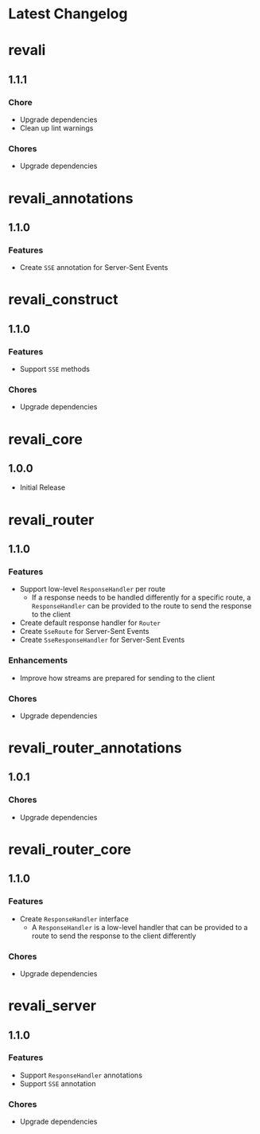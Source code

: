 <!-- markdownlint-disable MD024 -->

# Latest Changelog

<!-- REVALI -->

# revali

## 1.1.1

### Chore

- Upgrade dependencies
- Clean up lint warnings

### Chores

- Upgrade dependencies

# revali_annotations

## 1.1.0

### Features

- Create `SSE` annotation for Server-Sent Events

# revali_construct

## 1.1.0

### Features

- Support `SSE` methods

### Chores

- Upgrade dependencies

# revali_core

## 1.0.0

- Initial Release

<!-- REVALI ROUTER -->

# revali_router

## 1.1.0

### Features

- Support low-level `ResponseHandler` per route
  - If a response needs to be handled differently for a specific route, a `ResponseHandler` can be provided to the route to send the response to the client
- Create default response handler for `Router`
- Create `SseRoute` for Server-Sent Events
- Create `SseResponseHandler` for Server-Sent Events

### Enhancements

- Improve how streams are prepared for sending to the client

### Chores

- Upgrade dependencies

# revali_router_annotations

## 1.0.1

### Chores

- Upgrade dependencies

# revali_router_core

## 1.1.0

### Features

- Create `ResponseHandler` interface
  - A `ResponseHandler` is a low-level handler that can be provided to a route to send the response to the client differently

### Chores

- Upgrade dependencies

<!-- CONSTRUCTS -->

# revali_server

## 1.1.0

### Features

- Support `ResponseHandler` annotations
- Support `SSE` annotation

### Chores

- Upgrade dependencies

